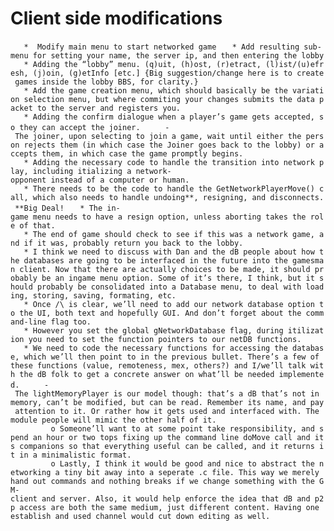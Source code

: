Client side modifications
=========================

`   *  Modify main menu to start networked game`
`   * Add resulting sub-menu for setting your name, the server ip, and then entering the lobby`
`   * Adding the “lobby” menu. (q)uit, (h)ost, (r)etract, (l)ist/(u)efresh, (j)oin, (g)etInfo [etc.] {Big suggestion/change here is to create games inside the lobby BBS, for clarity.}`
`   * Add the game creation menu, which should basically be the variation selection menu, but where commiting your changes submits the data packet to the server and registers you.`
`   * Adding the confirm dialogue when a player’s game gets accepted, so they can accept the joiner.`
`     - The joiner, upon selecting to join a game, wait until either the person rejects them (in which case the Joiner goes back to the lobby) or accepts them, in which case the game promptly begins.`
`   * Adding the necessary code to handle the transition into network play, including itializing a network-opponent instead of a computer or human.`
`   * There needs to be the code to handle the GetNetworkPlayerMove() call, which also needs to handle undoing**, resigning, and disconnects. **Big Deal!`
`   * The in-game menu needs to have a resign option, unless aborting takes the role of that.`
`   * The end of game should check to see if this was a network game, and if it was, probably return you back to the lobby.`
`   * I think we need to discuss with Dan and the dB people about how the databases are going to be interfaced in the future into the gamesman client. Now that there are actually choices to be made, it should probably be an ingame menu option. Some of it’s there, I think, but it should probably be consolidated into a Database menu, to deal with loading, storing, saving, formating, etc.`
`   * Once /\ is clear, we’ll need to add our network database option to the UI, both text and hopefully GUI. And don’t forget about the command-line flag too.`
`   * However you set the global gNetworkDatabase flag, during itilization you need to set the function pointers to our netDB functions.`
`   * We need to code the necessary functions for accessing the database, which we’ll then point to in the previous bullet. There’s a few of these functions (value, remoteness, mex, others?) and I/we’ll talk with the dB folk to get a concrete answer on what’ll be needed implemented.`
`     - The lightMemoryPlayer is our model though: that’s a dB that’s not in memory, can’t be modified, but can be read. Remember its name, and pay attention to it. Or rather how it gets used and interfaced with. The module people will mimic the other half of it.`
`         o Someone’ll want to at some point take responsibility, and spend an hour or two tops fixing up the command line doMove call and its companions so that everything useful can be called, and it returns it in a minimalistic format.`
`         o Lastly, I think it would be good and nice to abstract the networking a tiny bit away into a seperate .c file. This way we merely hand out commands and nothing breaks if we change something with the GM-client and server. Also, it would help enforce the idea that dB and p2p access are both the same medium, just different content. Having one establish and used channel would cut down editing as well.`
